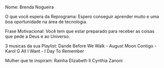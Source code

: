 Nome: Brenda Nogueira

O que você espera da Reprograma: 
Espero conseguir aprender muito e uma boa oportunidade na área de tecnologia.

Frase Motivacional: 
Você tem que estar preparado para receber as coisas que pede a Deus e ao Universo.

3 musicas da sua Playlist: 
Dande Before We Walk - August Moon
Contigo - Karol G
All I Want - I Day To Remember

Mulher que te inspiram:
Rainha Elizabeth II
Cynthia Zanoni

